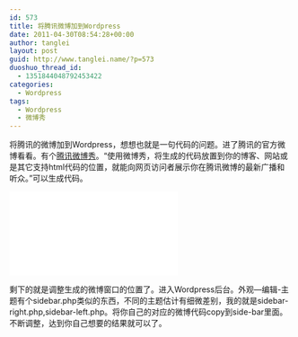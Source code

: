```yaml
---
id: 573
title: 将腾讯微博加到Wordpress
date: 2011-04-30T08:54:28+00:00
author: tanglei
layout: post
guid: http://www.tanglei.name/?p=573
duoshuo_thread_id:
  - 1351844048792453422
categories:
  - Wordpress
tags:
  - Wordpress
  - 微博秀
---
```

将腾讯的微博加到Wordpress，想想也就是一句代码的问题。进了腾讯的官方微博看看。有个[腾讯微博秀](http://open.t.qq.com/websites/show/)。“使用微博秀，将生成的代码放置到你的博客、网站或是其它支持html代码的位置，就能向网页访问者展示你在腾讯微博的最新广播和听众。”可以生成代码。
  
<iframe frameborder=&#8221;0&#8243; scrolling=&#8221;no&#8221; src=&#8221;http://v.t.qq.com/show/show.php?n=tl3shi&w=217&h=552&fl=1&l=2&o=31&c=0&si=980ad9b2208025f72a4669cde4de601cb2891294&#8243; width=&#8221;217&#8243; height=&#8221;552&#8243;></iframe>

剩下的就是调整生成的微博窗口的位置了。进入Wordpress后台。外观—编辑-主题有个sidebar.php类似的东西，不同的主题估计有细微差别，我的就是sidebar-right.php,sidebar-left.php。将你自己的对应的微博代码copy到side-bar里面。不断调整，达到你自己想要的结果就可以了。
